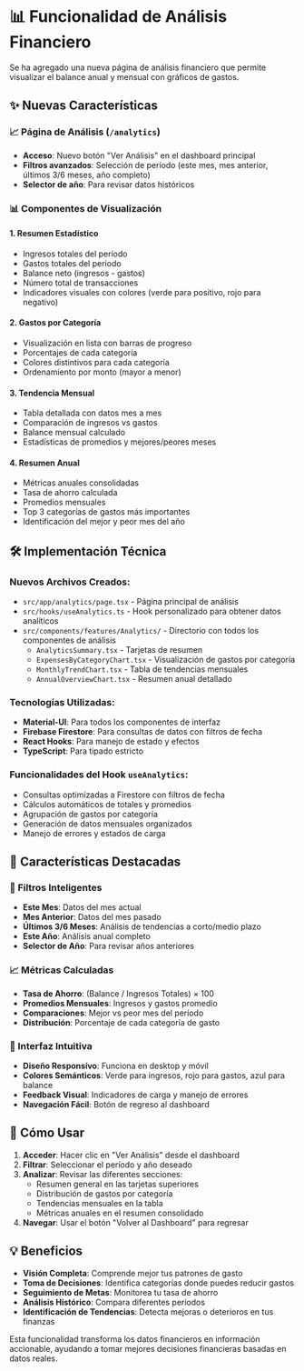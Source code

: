 # 📊 Funcionalidad de Análisis Financiero

Se ha agregado una nueva página de análisis financiero que permite visualizar el balance anual y mensual con gráficos de gastos.

## ✨ Nuevas Características

### 📈 Página de Análisis (`/analytics`)
- **Acceso**: Nuevo botón "Ver Análisis" en el dashboard principal
- **Filtros avanzados**: Selección de período (este mes, mes anterior, últimos 3/6 meses, año completo)
- **Selector de año**: Para revisar datos históricos

### 📊 Componentes de Visualización

#### 1. **Resumen Estadístico**
- Ingresos totales del período
- Gastos totales del período
- Balance neto (ingresos - gastos)
- Número total de transacciones
- Indicadores visuales con colores (verde para positivo, rojo para negativo)

#### 2. **Gastos por Categoría**
- Visualización en lista con barras de progreso
- Porcentajes de cada categoría
- Colores distintivos para cada categoría
- Ordenamiento por monto (mayor a menor)

#### 3. **Tendencia Mensual**
- Tabla detallada con datos mes a mes
- Comparación de ingresos vs gastos
- Balance mensual calculado
- Estadísticas de promedios y mejores/peores meses

#### 4. **Resumen Anual**
- Métricas anuales consolidadas
- Tasa de ahorro calculada
- Promedios mensuales
- Top 3 categorías de gastos más importantes
- Identificación del mejor y peor mes del año

## 🛠️ Implementación Técnica

### Nuevos Archivos Creados:
- `src/app/analytics/page.tsx` - Página principal de análisis
- `src/hooks/useAnalytics.ts` - Hook personalizado para obtener datos analíticos
- `src/components/features/Analytics/` - Directorio con todos los componentes de análisis
  - `AnalyticsSummary.tsx` - Tarjetas de resumen
  - `ExpensesByCategoryChart.tsx` - Visualización de gastos por categoría
  - `MonthlyTrendChart.tsx` - Tabla de tendencias mensuales
  - `AnnualOverviewChart.tsx` - Resumen anual detallado

### Tecnologías Utilizadas:
- **Material-UI**: Para todos los componentes de interfaz
- **Firebase Firestore**: Para consultas de datos con filtros de fecha
- **React Hooks**: Para manejo de estado y efectos
- **TypeScript**: Para tipado estricto

### Funcionalidades del Hook `useAnalytics`:
- Consultas optimizadas a Firestore con filtros de fecha
- Cálculos automáticos de totales y promedios
- Agrupación de gastos por categoría
- Generación de datos mensuales organizados
- Manejo de errores y estados de carga

## 🎯 Características Destacadas

### 📅 Filtros Inteligentes
- **Este Mes**: Datos del mes actual
- **Mes Anterior**: Datos del mes pasado
- **Últimos 3/6 Meses**: Análisis de tendencias a corto/medio plazo
- **Este Año**: Análisis anual completo
- **Selector de Año**: Para revisar años anteriores

### 📈 Métricas Calculadas
- **Tasa de Ahorro**: (Balance / Ingresos Totales) × 100
- **Promedios Mensuales**: Ingresos y gastos promedio
- **Comparaciones**: Mejor vs peor mes del período
- **Distribución**: Porcentaje de cada categoría de gasto

### 🎨 Interfaz Intuitiva
- **Diseño Responsivo**: Funciona en desktop y móvil
- **Colores Semánticos**: Verde para ingresos, rojo para gastos, azul para balance
- **Feedback Visual**: Indicadores de carga y manejo de errores
- **Navegación Fácil**: Botón de regreso al dashboard

## 🚀 Cómo Usar

1. **Acceder**: Hacer clic en "Ver Análisis" desde el dashboard
2. **Filtrar**: Seleccionar el período y año deseado
3. **Analizar**: Revisar las diferentes secciones:
   - Resumen general en las tarjetas superiores
   - Distribución de gastos por categoría
   - Tendencias mensuales en la tabla
   - Métricas anuales en el resumen consolidado
4. **Navegar**: Usar el botón "Volver al Dashboard" para regresar

## 💡 Beneficios

- **Visión Completa**: Comprende mejor tus patrones de gasto
- **Toma de Decisiones**: Identifica categorías donde puedes reducir gastos
- **Seguimiento de Metas**: Monitorea tu tasa de ahorro
- **Análisis Histórico**: Compara diferentes períodos
- **Identificación de Tendencias**: Detecta mejoras o deterioros en tus finanzas

Esta funcionalidad transforma los datos financieros en información accionable, ayudando a tomar mejores decisiones financieras basadas en datos reales.
